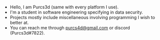 - Hello, I am Purcs3d (same with every platform I use).
- I'm a student in software engineering specifying in data security.
- Projects mostly include miscellaneous involving programming I wish to better at. 
- You can reach me through purcs4d@gmail.com or discord (Purcs3d#7822).
